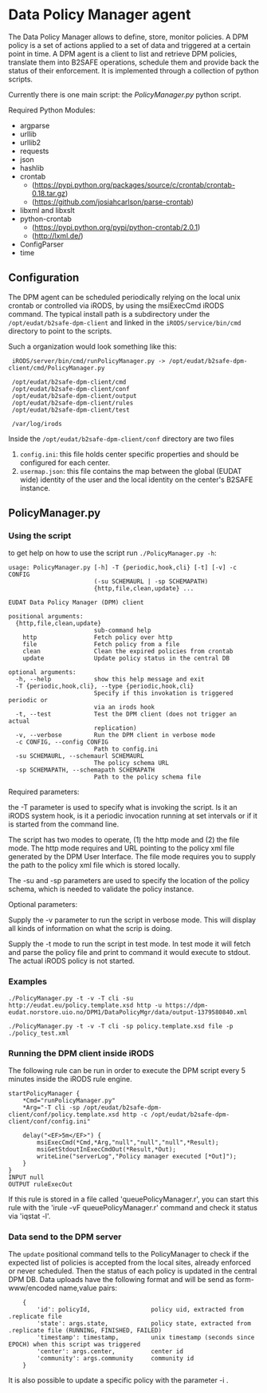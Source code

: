 # Data Policy Manager agent #

The Data Policy Manager allows to define, store, monitor policies.
A DPM policy is a set of actions applied to a set of data and triggered at a certain point in time.
A DPM agent is a client to list and retrieve DPM policies, translate them into B2SAFE operations, schedule them and provide back the status of their enforcement. It is implemented through a collection of python scripts.

Currently there is one main script: the *PolicyManager.py* python script.

Required Python Modules:

 * argparse
 * urllib
 * urllib2
 * requests
 * json
 * hashlib
 * crontab
   * (https://pypi.python.org/packages/source/c/crontab/crontab-0.18.tar.gz)
   * (https://github.com/josiahcarlson/parse-crontab)
 * libxml and libxslt
 * python-crontab
   * (https://pypi.python.org/pypi/python-crontab/2.0.1)
   * (http://lxml.de/)
 * ConfigParser
 * time

## Configuration ##

The DPM agent can be scheduled periodically relying on the local unix crontab or controlled via iRODS, by using the msiExecCmd iRODS command. 
The typical install path is a subdirectory under the `/opt/eudat/b2safe-dpm-client` and linked in the `iRODS/service/bin/cmd` directory to point to the scripts.

Such a organization would look something like this:
```
 iRODS/server/bin/cmd/runPolicyManager.py -> /opt/eudat/b2safe-dpm-client/cmd/PolicyManager.py 
   
 /opt/eudat/b2safe-dpm-client/cmd
 /opt/eudat/b2safe-dpm-client/conf
 /opt/eudat/b2safe-dpm-client/output
 /opt/eudat/b2safe-dpm-client/rules
 /opt/eudat/b2safe-dpm-client/test

 /var/log/irods
```

Inside the `/opt/eudat/b2safe-dpm-client/conf` directory are two files
1) `config.ini`: this file holds center specific properties and should be configured for each center.
2) `usermap.json`: this file contains the map between the global (EUDAT wide) identity of the user and the local identity on the center's B2SAFE instance.

## PolicyManager.py ##

### Using the script ###

to get help on how to use the script run `./PolicyManager.py -h`:
```
usage: PolicyManager.py [-h] -T {periodic,hook,cli} [-t] [-v] -c CONFIG
                        (-su SCHEMAURL | -sp SCHEMAPATH)
                        {http,file,clean,update} ...

EUDAT Data Policy Manager (DPM) client

positional arguments:
  {http,file,clean,update}
                        sub-command help
    http                Fetch policy over http
    file                Fetch policy from a file
    clean               Clean the expired policies from crontab
    update              Update policy status in the central DB

optional arguments:
  -h, --help            show this help message and exit
  -T {periodic,hook,cli}, --type {periodic,hook,cli}
                        Specify if this invokation is triggered periodic or
                        via an irods hook
  -t, --test            Test the DPM client (does not trigger an actual
                        replication)
  -v, --verbose         Run the DPM client in verbose mode
  -c CONFIG, --config CONFIG
                        Path to config.ini
  -su SCHEMAURL, --schemaurl SCHEMAURL
                        The policy schema URL
  -sp SCHEMAPATH, --schemapath SCHEMAPATH
                        Path to the policy schema file

```
Required parameters:

the -T parameter is used to specify what is invoking the script. Is it an iRODS
system hook, is it a periodic invocation running at set intervals or if it is 
started from the command line.

The script has two modes to operate, (1) the http mode and (2) the file mode. The
http mode requires and URL pointing to the policy xml file generated by the DPM 
User Interface. The file mode requires you to supply the path to the policy xml
file which is stored locally.

The -su and -sp parameters are used to specify the location of the policy schema, 
which is needed to validate the policy instance.

Optional parameters:

Supply the -v parameter to run the script in verbose mode. This will display all
kinds of information on what the scrip is doing.

Supply the -t mode to run the script in test mode. In test mode it will fetch and
parse the policy file and print to command it would execute to stdout. The actual
iRODS policy is not started. 

### Examples ###

`./PolicyManager.py -t -v -T cli -su http://eudat.eu/policy.template.xsd http -u https://dpm-eudat.norstore.uio.no/DPM1/DataPolicyMgr/data/output-1379580840.xml`

`./PolicyManager.py -t -v -T cli -sp policy.template.xsd file -p ./policy_test.xml`

### Running the DPM client inside iRODS ###

The following rule can be run in order to execute the DPM script every 5 minutes inside the iRODS rule engine.
```
startPolicyManager {
    *Cmd="runPolicyManager.py"
    *Arg="-T cli -sp /opt/eudat/b2safe-dpm-client/conf/policy.template.xsd http -c /opt/eudat/b2safe-dpm-client/conf/config.ini"

    delay("<EF>5m</EF>") {
        msiExecCmd(*Cmd,*Arg,"null","null","null",*Result);
        msiGetStdoutInExecCmdOut(*Result,*Out);
        writeLine("serverLog","Policy manager executed [*Out]");
    }
}
INPUT null
OUTPUT ruleExecOut
```
If this rule is stored in a file called 'queuePolicyManager.r', you can start this rule with the 'irule -vF  queuePolicyManager.r' command and check it status via 'iqstat -l'.

### Data send to the DPM server ###

The `update` positional command tells to the PolicyManager to check if the expected list of policies is accepted from the local sites, already enforced or never scheduled. Then the status of each policy is updated in the central DPM DB.
Data uploads have the following format and will be send as form-www/encoded name,value pairs:
```
    {
        'id': policyId,                 policy uid, extracted from .replicate file
        'state': args.state,            policy state, extracted from .replicate file (RUNNING, FINISHED, FAILED)
        'timestamp': timestamp,         unix timestamp (seconds since EPOCH) when this script was triggered
        'center': args.center,          center id
        'community': args.community     community id
    }
```
It is also possible to update a specific policy with the parameter -i .
